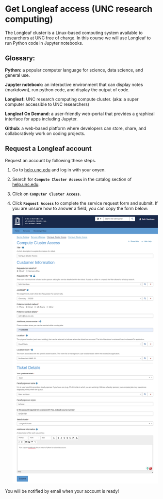 # Get Longleaf access (UNC research computing)

The Longleaf cluster is a Linux-based computing system available to researchers at UNC free of charge. In this course we will use Longleaf to run Python code in Jupyter notebooks.

<div class="alert alert-block alert-info">
<h2>Glossary:</h2>

**Python:** a popular computer language for science, data science, and general use.

**Jupyter notebook:** an interactive environment that can display notes (markdown), run python code, and display the output of code.

**Longleaf:** UNC research computing compute cluster. (aka: a super computer accessible to UNC researchers)

**Longleaf On Demand:** a user-friendly web-portal that provides a graphical interface for apps including Jupyter.

**Github**: a web-based platform where developers can store, share, and collaboratively work on coding projects.

</div>

## Request a Longleaf account

Request an account by following these steps.

1) Go to [help.unc.edu](https://help.unc.edu) and log in with your onyen.
2) Search for **`Compute Cluster Access`** in the catalog section of [help.unc.edu](https://help.unc.edu).
3) Click on **`Computer Cluster Access`**.
4) Click **`Request Access`** to complete the service request form and submit. If you are unsure how to answer a field, you can copy the form below:

    ![alt text](images/longleaf_request.png)


You will be notified by email when your account is ready!
